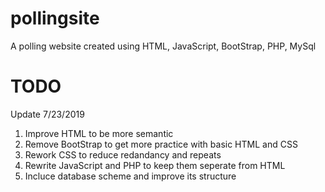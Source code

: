 ﻿# pollingsite
A polling website created using HTML, JavaScript, BootStrap, PHP, MySql

# TODO
Update 7/23/2019
1. Improve HTML to be more semantic
2. Remove BootStrap to get more practice with basic HTML and CSS
2. Rework CSS to reduce redandancy and repeats
3. Rewrite JavaScript and PHP to keep them seperate from HTML
4. Incluce database scheme and improve its structure

